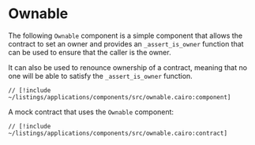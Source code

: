 # Ownable

The following `Ownable` component is a simple component that allows the contract to set an owner and provides an `_assert_is_owner` function that can be used to ensure that the caller is the owner.

It can also be used to renounce ownership of a contract, meaning that no one will be able to satisfy the `_assert_is_owner` function.

```cairo
// [!include ~/listings/applications/components/src/ownable.cairo:component]
```

A mock contract that uses the `Ownable` component:

```cairo
// [!include ~/listings/applications/components/src/ownable.cairo:contract]
```
